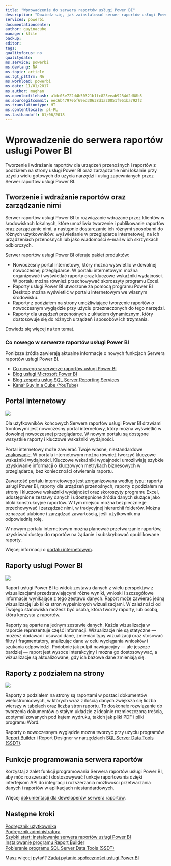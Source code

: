 ```yaml
---
title: "Wprowadzenie do serwera raportów usługi Power BI"
description: "Dowiedz się, jak zainstalować serwer raportów usługi Power BI. "
services: powerbi
documentationcenter: 
author: guyinacube
manager: kfile
backup: 
editor: 
tags: 
qualityfocus: no
qualitydate: 
ms.service: powerbi
ms.devlang: NA
ms.topic: article
ms.tgt_pltfrm: NA
ms.workload: powerbi
ms.date: 11/01/2017
ms.author: maghan
ms.openlocfilehash: a1dc05e722d4b50321b1fc825eeab9284d2d88b5
ms.sourcegitcommit: eec6b47970bf69ed30638d1a20051f961ba792f2
ms.translationtype: HT
ms.contentlocale: pl-PL
ms.lasthandoff: 01/06/2018
---
```

# <a name="get-started-with-power-bi-report-server"></a>Wprowadzenie do serwera raportów usługi Power BI
Tworzenie i wdrażanie raportów dla urządzeń przenośnych i raportów z podziałem na strony usługi Power BI oraz zarządzanie nimi lokalnie przy użyciu wielu gotowych do użycia narzędzi i usług zapewnianych przez Serwer raportów usługi Power BI.

## <a name="create-deploy-and-manage-reports"></a>Tworzenie i wdrażanie raportów oraz zarządzanie nimi
Serwer raportów usługi Power BI to rozwiązanie wdrażane przez klientów w środowiskach lokalnych, które umożliwia tworzenie i publikowanie raportów oraz zarządzanie nimi, a następnie dostarczanie ich różnymi sposobami do różnych użytkowników: wyświetlanie w przeglądarce internetowej, na ich urządzeniach przenośnych lub jako wiadomości e-mail w ich skrzynkach odbiorczych.

Serwer raportów usługi Power BI oferuje pakiet produktów:

* Nowoczesny portal internetowy, który można wyświetlić w dowolnej nowoczesnej przeglądarce. W portalu internetowym można organizować i wyświetlać raporty oraz kluczowe wskaźniki wydajności. W portalu można również przechowywać skoroszyty programu Excel.
* Raporty usługi Power BI utworzone za pomocą programu Power BI Desktop można wyświetlić w portalu internetowym we własnym środowisku.
* Raporty z podziałem na strony umożliwiające tworzenie raportów o nowoczesnym wyglądzie przy użyciu przeznaczonych do tego narzędzi.
* Raporty dla urządzeń przenośnych z układem dynamicznym, który dostosowuje się do różnych urządzeń i sposobów ich trzymania.

Dowiedz się więcej na ten temat.

### <a name="whats-new-in-power-bi-report-server"></a>Co nowego w serwerze raportów usługi Power BI
Poniższe źródła zawierają aktualne informacje o nowych funkcjach Serwera raportów usługi Power BI.

* [Co nowego w serwerze raportów usługi Power BI](whats-new.md)
* [Blog usługi Microsoft Power BI](https://powerbi.microsoft.com/blog/)
* [Blog zespołu usług SQL Server Reporting Services](https://blogs.msdn.microsoft.com/sqlrsteamblog/)
* [Kanał Guy in a Cube (YouTube)](https://aka.ms/guyinacube)

## <a name="web-portal"></a>Portal internetowy
![](media/get-started/web-portal.png)

Dla użytkowników końcowych Serwera raportów usługi Power BI drzwiami frontowymi jest nowoczesny portal internetowy, który można wyświetlić w dowolnej nowoczesnej przeglądarce. W nowym portalu są dostępne wszystkie raporty i kluczowe wskaźniki wydajności.

Portal internetowy może zawierać Twoje własne, niestandardowe [znakowanie](https://docs.microsoft.com/sql/reporting-services/branding-the-web-portal). W portalu internetowym można również tworzyć kluczowe wskaźniki wydajności. Kluczowe wskaźniki wydajności umożliwiają szybkie uzyskiwanie informacji o kluczowych metrykach biznesowych w przeglądarce, bez konieczności otwierania raportu.

Zawartość portalu internetowego jest zorganizowana według typu: raporty usługi Power BI, raporty dla urządzeń przenośnych, raporty z podziałem na strony i kluczowe wskaźniki wydajności oraz skoroszyty programu Excel, udostępnione zestawy danych i udostępnione źródła danych służące jako bloki konstrukcyjne raportów. W tym miejscu można bezpiecznie je przechowywać i zarządzać nimi, w tradycyjnej hierarchii folderów. Można oznaczać ulubione i zarządzać zawartością, jeśli użytkownik ma odpowiednią rolę.

W nowym portalu internetowym można planować przetwarzanie raportów, uzyskiwać dostęp do raportów na żądanie i subskrybować opublikowane raporty.

Więcej informacji o [portalu internetowym](https://docs.microsoft.com/sql/reporting-services/web-portal-ssrs-native-mode).

## <a name="power-bi-reports"></a>Raporty usługi Power BI
![](media/get-started/powerbi-reports.png)

Raport usługi Power BI to widok zestawu danych z wielu perspektyw z wizualizacjami przedstawiającymi różne wyniki, wnioski i szczegółowe informacje wynikające z tego zestawu danych.  Raport może zawierać jedną wizualizację lub kilka stron wypełnionych wizualizacjami. W zależności od Twojego stanowiska możesz być osobą, która tworzy raporty, lub osobą, która korzysta z raportów.

Raporty są oparte na jednym zestawie danych. Każda wizualizacja w raporcie reprezentuje część informacji. Wizualizacje nie są statyczne — możesz dodawać i usuwać dane, zmieniać typy wizualizacji oraz stosować filtry i fragmentatory, analizując dane w celu wyciągania wniosków i szukania odpowiedzi. Podobnie jak pulpit nawigacyjny — ale jeszcze bardziej — raport jest wysoce interakcyjny i można go dostosowywać, a wizualizacje są aktualizowane, gdy ich bazowe dane zmieniają się.

## <a name="paginated-reports"></a>Raporty z podziałem na strony
![](media/get-started/paginated-reports.png)

Raporty z podziałem na strony są raportami w postaci dokumentów wielostronicowych, w których wraz z ilością danych zwiększa się liczba wierszy w tabelach oraz liczba stron raportu. To doskonałe rozwiązanie do tworzenia dokumentów o stałym układzie z idealnie rozmieszczoną treścią, zoptymalizowanych pod kątem wydruku, takich jak pliki PDF i pliki programu Word.

Raporty o nowoczesnym wyglądzie można tworzyć przy użyciu programów [Report Builder](https://docs.microsoft.com/sql/reporting-services/report-builder/report-builder-in-sql-server-2016) i Report Designer w narzędziach [SQL Server Data Tools (SSDT)](https://docs.microsoft.com/sql/reporting-services/tools/reporting-services-in-sql-server-data-tools-ssdt).

## <a name="report-server-programming-features"></a>Funkcje programowania serwera raportów
Korzystaj z zalet funkcji programowania Serwera raportów usługi Power BI, aby móc rozszerzać i dostosowywać funkcje raportowania dzięki interfejsom API do integracji i rozszerzania możliwości przetwarzania danych i raportów w aplikacjach niestandardowych.

Więcej [dokumentacji dla deweloperów serwera raportów](https://docs.microsoft.com/sql/reporting-services/reporting-services-developer-documentation).

## <a name="next-steps"></a>Następne kroki
[Podręcznik użytkownika](user-handbook-overview.md)  
[Podręcznik administratora](admin-handbook-overview.md)  
[Szybki start: instalowanie serwera raportów usługi Power BI](quickstart-install-report-server.md)  
[Instalowanie programu Report Builder](https://docs.microsoft.com/sql/reporting-services/install-windows/install-report-builder)  
[Pobieranie programu SQL Server Data Tools (SSDT)](http://go.microsoft.com/fwlink/?LinkID=616714)

Masz więcej pytań? [Zadaj pytanie społeczności usługi Power BI](https://community.powerbi.com/)

